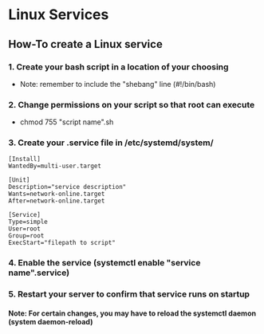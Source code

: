 # Linux Services

## How-To create a Linux service

### 1. Create your bash script in a location of your choosing
- Note: remember to include the "shebang" line (#!/bin/bash)

### 2. Change permissions on your script so that root can execute
- chmod 755 "script name".sh

### 3. Create your <service>.service file in /etc/systemd/system/
    [Install]
    WantedBy=multi-user.target
    
    [Unit]
    Description="service description"
    Wants=network-online.target
    After=network-online.target
    
    [Service]
    Type=simple
    User=root
    Group=root
    ExecStart="filepath to script"

### 4. Enable the service (systemctl enable "service name".service)

### 5. Restart your server to confirm that service runs on startup


#### Note: For certain changes, you may have to reload the systemctl daemon (system daemon-reload)
